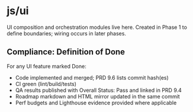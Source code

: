 # js/ui

UI composition and orchestration modules live here. Created in Phase 1 to define boundaries; wiring occurs in later phases.

## Compliance: Definition of Done

For any UI feature marked Done:
- Code implemented and merged; PRD 9.6 lists commit hash(es)
- CI green (lint/build/tests)
- QA results published with Overall Status: Pass and linked in PRD 9.4
- Roadmap markdown and HTML mirror updated in the same commit
- Perf budgets and Lighthouse evidence provided where applicable


